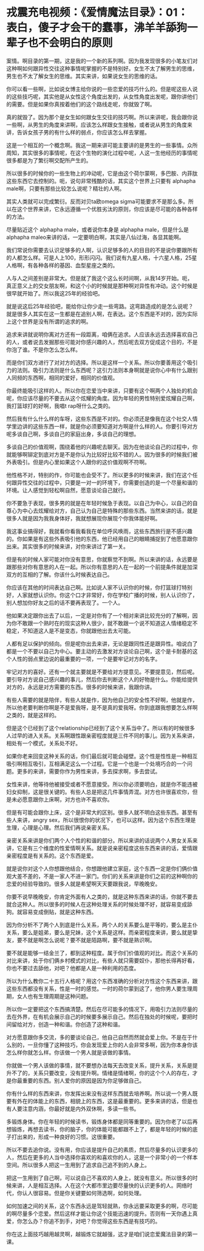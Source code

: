 # 戎震充电视频：《爱情魔法目录》：01：表白，傻子才会干的蠢事，沸羊羊舔狗一辈子也不会明白的原则

案情。啊目录的第一期，这是我的一个新的系列啊。因为我发现很多的小笔友们对这种啊如何跟异性交往这种事情呢掌握的不是特别好。女生不太了解男生的思维，男生也不太了解女生的思维。其实来讲，如果说女生的思维的话。

你可以看一些啊，比如说女博主给你说的一些恋爱的技巧什么的。但是呢这些人说的这些技巧呢，其实他是从女性这个角度出发的，从女性角度出发呢，跟你讲他们的需要。但是如果你真按着他们的这个路线走呢，你就毁了啊。

真的就毁了。因为那个是女生如何跟女生交往的技巧啊。所以来讲呢，我会跟你说一些啊，从男生的角度来讲啊，应该怎么样跟女生接触，或者说从男生的角度来讲，告诉女孩子男的有什么样的弱点，你应该怎么样去掌握。

这是一个相互的一个概念啊。我这一期来讲可能主要讲的是男生的一些事情。众所周知，其实很多的事情呢，在这个生物的演化过程中呢，人这一生他经历的事情呢很多都是为了繁衍啊交配所产生的。

所以很多的时候你的一些生物上的冲动呢，它是由这个荷尔蒙啊，多巴胺、内菲肽这些东西它去控制的。呃，说句非常残酷的话，其实这个世界上只要有 alphapha male啊，只要有那些比较怎么说呢？精壮的人啊。

其实人类就可以完成繁衍。反而对贝ta欧omega sigma可能要求不是那么多。所以在这个世界来讲，它永远遵循一个优胜劣汰的原则，你应该是尽可能的各种各样的方法。

尽量贴近这个 alphapha male，或者说你本身是 alphapha male，但是什么是 alphapha maleo来讲的话，一定要明白啊，其实是八仙过海，各显其能啊。

我们常说你需要去认识足够多的人啊，认识足够多的人的目目的不是说你要跟所有的人都怎么样。可是人上100，形形闪闪。我们说有九星人格，十六星人格，25星人格啊，有各种各样的基因、血型星座之类的。

人与人之间差别是非常大。但是就了我这个这么长时间啊，从我14岁开始。呃，真正意义上的交女朋友啊，和这个小的时候就是那种啊对异性有冲动。这个时候是很早就开始了。所以我这25年的经验吧。

就是说这后25年经验吧，能给你让你少走一些弯路。这弯路造成的是怎么说呢？就是很多人其实在这一生都是在追别人啊，在表达。这个东西是不对的，因为实际上这个世界是没有所谓的追求的啊。

追求来讲就说明你离对方还有一段距离，咱俩在追求。人应该永远去选择喜欢自己的人，或者说去发掘那些可能对你感兴趣的人，然后呢去双方促成这个目的，不是你泡了谁。不是你怎么怎么样。

而是你们双方进行了对对方的选择。所以是这样一个关系。所以你要善用这个吸引力的法则。吸引力法则是什么东西呢？这引力法则本身啊就是说你心中有什么跟别人同频的东西啊，相同的爱好，相同的价值观。

你最终能吸引这样的人。所以你在恋爱当中来讲，只要有这个啊两个人独处的机会呢，你应该尽量的不要去从这个炫耀的角度。因为年轻的男性特别爱炫耀自己啊，我打篮球打的好啊，我唱t rap呀什么之类的。

然后我有什么什么样的车呀，这些东西是不对的。你必须还是像我在这个社交人情学里边讲的这些东西一样，就是你必须要知道对方啊是什么样的人。你要引导对方呢多谈自己啊，多谈自己的家庭出身，多谈自己的理想。

多谈自己的价值观啊，围绕着他的兴趣呢去聊天。因为在他谈论自己的过程中，你就能够啊铆定到底对方是不是你认为比较好比较不错的人。因为很多的时候我们被外表吸引。但是内心里如果这个人跟你的这价值观啊不符啊。

他性格不对，特别的作，你可能也会受不了。所以更多的时候来讲，我们在这个任何跟异性交往的过程中，只要是一对一的环境下，你需要创造的是一个尽量和谐的环境。让人感觉到轻松啊自然，愿意谈论自己就行。

你不要急于表现，很多男的就是在年轻时候急于表现。以自己为中心，以自己的自尊心为中心去炫耀给对方，自己认为自己是特殊的那些东西。当然来讲的话，就是很多人就是因为我我身体好，我就想展现你展现个你我体能好啊。

我这事业搞得好，我就看你看我看我在单位呼风唤雨，这些东西旅行是不感兴趣的。你如果是有这些外表吸引他的东西，他已经用自己的眼睛捕捉到了他愿意跟你出来。其实很多的时候来讲，对你来讲过了第一关。

但是有的时候人家可能对你没有意思，你就察觉不到啊。所以来讲的话，永远要是跟那些对你有意思的人在一起。所以你有意思的人在一起的一个前提条件就是加深双方的互相的了解。你该什么时候表达自己。

你应该在其他的时间表达自己啊。比如说人家不认识你的时候，你打篮球打特别好，人家就想认识你。你这个口才非常好，你在学校广播的时候，别人认识你了，别人想加你好友之后的话不要再表现了。一个人。

他如果决定跟你出去了以后，一定是对你有了一个相对来讲比较充分的了解啊，因为你不敢跟一个熟时在的现实这种人很少，就不敢跟一个说不知道这人情绪稳定不稳定，不知道这人是不是变态，你就跟他出去太可能。

人都有足以保护的倾向。但是呢你出去来讲，无论是跟同性还是跟异性。咱说白了都是一个不要以自己为中心。要主动的去激发对方谈论自己啊，这个是卡耐基的这个人性的弱点里边说的最重要的一项，一个是要牢记对方的名字。

牢记对方的喜好。还有一个就主要就是不要给对方提意见。不要提意见，然后呢。要引导对方说自己感兴趣的事儿，然后你去判断这个人的好物是什么。你能给提供对方的，永远是对方需要的东西。很多的时候来讲，我跟你讲。

有些人需要的就是陪伴，有些人就是作，因为他自己的安全性不好啊，他就是作，所以他老要判断你啊是不是爱我呀，是不是真的爱我呀。你到底跟我想要怎么样啊之类的，就是这样的。

但是这个已经到了这个relationship已经到了这个关系当中了。所以有的时候很多人过早的进入关系。关系啊跟性跟亲密程度就是三件不同的事儿。因为关系来讲，相处有一个模式，关系处不好。

如果你老来回变这种关系的话，你们最后就可能会碰壁。这个性是性性是一种相互吸引啊相互吸引，互相满足这么一个过程。它是一个也是一个处境巧合的一个问题。更多的来讲，需要你作为男性来讲，多去探求啊，多去尝试。

女性来讲，他等待他被接受或者不愿意接受。所以你必须要明白，就是你不能违被妇女抑制，这是很关键的。有些人总是把这几件事情弄混。对方也许很喜欢你，但是未必愿意跟你上床啊，对方也许不喜欢你。

但是有可能会跟你上床，这个是非常大的区别。很多人就不明白这些东西。甚至有些人来讲，angry sex，所以很恨你的状况下，也可以这样。因为这个东西生理是生理，心理是心理。然后我们再说亲密关系。

亲密关系来讲是你们两个人个性的和谐的部分。所以来讲的话说两个人男女关系来讲，它是有三个维度的性爱情啊关系。就是说亲密程度这些东西来讲的话，爱情跟亲密程度是有关系的。这个东西是爱。

就是说你对这个人你想跟他结合，你想跟他建立家庭，这个东西一定是你们俩价值观大差不差的，不是一家人不进一家门。你们的关系来讲是你们之前的这种啊你的恋爱的经验导致的。很多人就是希望啊天天要跟我说，早晚晚安。

你要不说早晚晚安，你肯定外面有人之类的，就是这种东西来讲的话，你就不要去就合这种人。所以很多的时候人在这种处理关系的时候处理不好，就容易变成舔狗。就容易变成倒贴，就是这种东西。

因为你分析不了两个人到底是什么关系，两个人的关系要么是平等的，要么是主仆关系，要么是姐弟，要么是兄妹，这个关系是这样。而亲密程度来讲，要么就是挚友，要不就是啊怎么说呢？要不就是陌路啊，要不就是熟识啊。

要不就是能够一结金兰了，都到这种程度。属于你们价值观的对比。而这个关系的对比来讲，处于你们俩乡村模式的对比，有些人就只需要奴仆，那他长得再好看，你也不要过去舔他，对吧？他都是人是一种利用的态度。

所以为什么教你二十五行人格呢？用这个东西准确的分析对方性这个东西来讲，跟这些东西都没有关系，性是一时的感觉。一时的荷尔蒙到这了，他你男人要生理周期，女人也有生理周期是这种问题。

所以你一定要把这个东西搞清楚。然后在尽可能多的情况下，用吸引力法则尽量的去在外界，在有机会展示自己的时候要多展示自己。然后在独处的时候呢，要把时间留给对方，创造一种和谐。你创造了这种和谐。

对方愿意跟你多交流，多的要谈论自己，他自己自然而然就会爱上你。不是在于什么别的，一旦你懂了这种技巧，你会发现爱上你的人会非常多啊，因为你本身你该怎么样你就怎么样。你该做一个男人就是该做的事情。

你就做一个男人该做的事情，就不要想办法每天去改变关系，提升关系，关系是提升不了的，关系只要改变，没有提升啊。情绪是情绪啊，你的这个个人的存在，才是你最重要的东西。别人爱你的原因是因为你足够做自己。

你有什么样的东西来讲，你发挥出来没有这样东西就去培养啊。所以说一个男人既要有外在的体能上的东西，相貌上的东西，这是最重要的。更多来讲的话，但是也有人要注意内涵，你最好就是内外双休啊，多读一些书。

多锻炼身体。你在年轻的时候读书，锻炼身体都是同等重要的。因为你老了以后再想锻炼，再想去读书，你的脑子，你的体能可能都跟不上了，都是年轻的时候的底子打出来的，形成一种良好的习惯。这很重要。

所以不要去追你说。没有用，你应该是提升自己的素质，然后尽量多的认识更多的人，然后在更多的人当中选择你喜欢的和喜欢你的人，这是一个非常小的一个样本空间。所以很多人把这一生用到了追求自己追不到的人身上。

把这一生用到了自己啊，可以说自己不喜欢的人身上，就没有意义。所以很多的时候来讲，人是相互选择。人在这个大都市里边要尽量快的认识更多的人。网络时代，你认人很容易。但是你关键要如何筛选啊，如何处理。

如何加速之间的关系，这个东西永远是驾轻就熟，你永远要采取更多的啊，尽可能的啊尽量多个恋爱。然后这样才能让你这个技能迅速的提升。否则有一天你遇上真爱，你怎么办？你追不到手，对吧？你觉得这些东西是有技巧的。

你在这上面技巧越用越灵啊，越锻炼它就越强，这才是咱们说恋爱魔法目录的第一课。